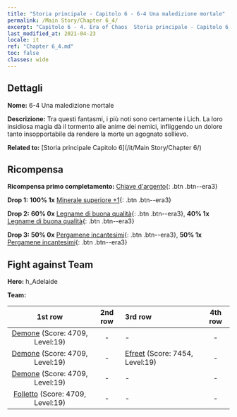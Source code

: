 ```yaml
---
title: "Storia principale - Capitolo 6 - 6-4 Una maledizione mortale"
permalink: /Main Story/Chapter 6_4/
excerpt: "Capitolo 6 - 4. Era of Chaos  Storia principale - Capitolo 6_4. 6-4 Una maledizione mortale"
last_modified_at: 2021-04-23
locale: it
ref: "Chapter 6_4.md"
toc: false
classes: wide
---
```


## Dettagli

 **Nome:** 6-4 Una maledizione mortale

 **Descrizione:** Tra questi fantasmi, i più noti sono certamente i Lich. La loro insidiosa magia dà il tormento alle anime dei nemici, infliggendo un dolore tanto insopportabile da rendere la morte un agognato sollievo.

 **Related to:** [Storia principale Capitolo 6](/it/Main Story/Chapter 6/)

## Ricompensa

 **Ricompensa primo completamento:** [Chiave d'argento](/ItemsIT/con_693/){: .btn .btn--era3}

 **Drop 1:** **100% 1x** [Minerale superiore +1](/ItemsIT/mat_19/){: .btn .btn--era3}

 **Drop 2:** **60% 0x** [Legname di buona qualità](/ItemsIT/mat_13/){: .btn .btn--era3}, **40% 1x** [Legname di buona qualità](/ItemsIT/mat_13/){: .btn .btn--era3}

 **Drop 3:** **50% 0x** [Pergamene incantesimi](/ItemsIT/con_694/){: .btn .btn--era3}, **50% 1x** [Pergamene incantesimi](/ItemsIT/con_694/){: .btn .btn--era3}


## Fight against Team
 **Hero:** h_Adelaide

 **Team:**


  | 1st row | 2nd row | 3rd row | 4th row |
  |:----:|:----:|:----|:----:|
  | [Demone](/it/units/Demon/) (Score: 4709, Level:19)  | - | - | - |
  | [Demone](/it/units/Demon/) (Score: 4709, Level:19)  | - | [Efreet](/it/units/Efreeti/) (Score: 7454, Level:19)  | - |
  | [Demone](/it/units/Demon/) (Score: 4709, Level:19)  | - | - | - |
  | [Folletto](/it/units/Imp/) (Score: 4709, Level:19)  | - | - | - |


